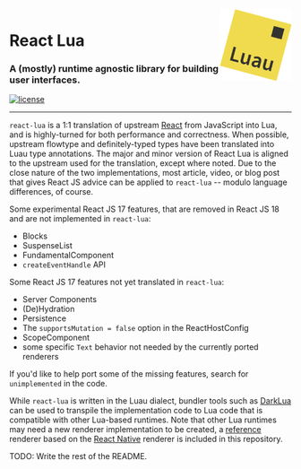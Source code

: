 <img src="https://raw.githubusercontent.com/jsdotlua/branding/main/Logo.png" align="right" height="128"/>

<h1>React Lua</h1>
<h3>A (mostly) runtime agnostic library for building user interfaces.</h3>

<a href="https://github.com/jsdotlua/react-lua/blob/main/LICENSE.md"><img src="https://img.shields.io/badge/license-MIT-blue.svg" alt="license" height="18"></a>

---

`react-lua` is a 1:1 translation of upstream [React](https://github.com/facebook/react) from JavaScript into Lua, and is highly-turned for both performance and correctness.
When possible, upstream flowtype and definitely-typed types have been translated into Luau type annotations. The major and minor version of React Lua is aligned to the upstream used for the translation, except where noted. Due to the close nature of the two implementations, most article, video, or blog post that gives React JS advice can be applied to `react-lua` -- modulo language differences, of course. 

Some experimental React JS 17 features, that are removed in React JS 18 and are not implemented in `react-lua`:
* Blocks
* SuspenseList
* FundamentalComponent
* `createEventHandle` API

Some React JS 17 features not yet translated in `react-lua`:
* Server Components
* (De)Hydration
* Persistence
* The `supportsMutation = false` option in the ReactHostConfig
* ScopeComponent
* some specific `Text` behavior not needed by the currently ported renderers

If you'd like to help port some of the missing features, search for `unimplemented` in the code.

While `react-lua` is written in the Luau dialect, bundler tools such as [DarkLua](https://darklua.com/) can be used to transpile the implementation code to Lua code that is compatible with other Lua-based runtimes. Note that other Lua runtimes may need a new renderer implementation to be created, a [reference](packages/react-roblox) renderer based on the [React Native](https://github.com/facebook/react/tree/main/packages/react-native-renderer) renderer is included in this repository.

TODO: Write the rest of the README.
